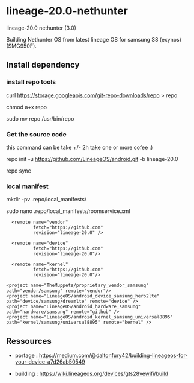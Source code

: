 # lineage-20.0-nethunter
lineage-20.0 nethunter (3.0)

Building Nethunter OS from latest lineage OS for samsung S8 (exynos) (SMG950F).

## Install dependency

### install repo tools

  curl https://storage.googleapis.com/git-repo-downloads/repo > repo
  
  chmod a+x repo
  
  sudo mv repo /usr/bin/repo


### Get the source code

this command can be take +/- 2h take one or more cofee :)

  repo init -u https://github.com/LineageOS/android.git -b lineage-20.0

  repo sync


### local manifest

  mkdir -pv .repo/local_manifests/
  
  sudo nano .repo/local_manifests/roomservice.xml
  
  
  <?xml version="1.0" encoding="UTF-8"?>
  <manifest>

      <remote name="vendor"
              fetch="https://github.com"
              revision="lineage-20.0" />

      <remote name="device"
              fetch="https://github.com"
              revision="lineage-20.0"/>

      <remote name="kernel"
              fetch="https://github.com"
              revision="lineage-20.0"/>

    <project name="TheMuppets/proprietary_vendor_samsung" path="vendor/samsung" remote="vendor"/>
    <project name="LineageOS/android_device_samsung_hero2lte" path="device/samsung/dreamlte" remote="device" />
    <project name="LineageOS/android_hardware_samsung" path="hardware/samsung" remote="github" />
    <project name="LineageOS/android_kernel_samsung_universal8895" path="kernel/samsung/universal8895" remote="kernel" />
  </manifest>


## Ressources
  
- portage : https://medium.com/@daltonfury42/building-lineageos-for-your-device-a7d26ab50549

- building : https://wiki.lineageos.org/devices/gts28vewifi/build
